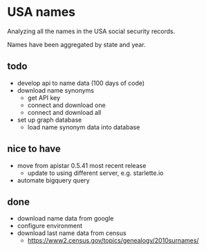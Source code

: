 # USA names
Analyzing all the names in the USA social security records.

Names have been aggregated by state and year.

## todo
* develop api to name data (100 days of code)
* download name synonyms
    * get API key
    * connect and download one
    * connect and download all
* set up graph database
    * load name synonym data into database

## nice to have
* move from apistar 0.5.41 most recent release
    * update to using different server, e.g. starlette.io
* automate bigquery query

## done
* download name data from google
* configure environment
* download last name data from census
    * https://www2.census.gov/topics/genealogy/2010surnames/